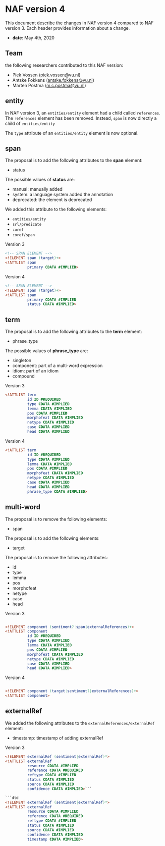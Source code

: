 # NAF version 4
This document describe the changes in NAF version 4 compared to NAF version 3.
Each header provides information about a change.
* **date**: May 4th, 2020

## Team
the following researchers contributed to this NAF version:
* Piek Vossen (piek.vossen@vu.nl)
* Antske Fokkens (antske.fokkens@vu.nl)
* Marten Postma (m.c.postma@vu.nl)

## entity
In NAF version 3, an `entities/entity` element had a child called `references`.
The `references` element has been removed.
Instead, `span` is now directly a child of `entities/entity`

The `type` attribute of an `entities/entity` element is now optional.

## span

The proposal is to add the following attributes to the **span** element:
* status 

The possible values of **status** are:
* manual: manually added
* system: a language system added the annotation
* deprecated: the element is deprecated

We added this attribute to the following elements:
* `entities/entity`
* `srl/predicate`
* `coref`
* `coref/span`

Version 3
```dtd
<!-- SPAN ELEMENT -->
<!ELEMENT span (target)+>
<!ATTLIST span
          primary CDATA #IMPLIED>
```

Version 4
```dtd
<!-- SPAN ELEMENT -->
<!ELEMENT span (target)+>
<!ATTLIST span
          primary CDATA #IMPLIED
		  status CDATA #IMPLIED>
```

## term

The proposal is to add the following attributes to the **term** element:
* phrase_type 

The possible values of **phrase_type** are:
* singleton
* component: part of a multi-word expression
* idiom: part of an idiom
* compound

Version 3
```dtd
<!ATTLIST term
          id ID #REQUIRED
          type CDATA #IMPLIED
          lemma CDATA #IMPLIED
          pos CDATA #IMPLIED
          morphofeat CDATA #IMPLIED
          netype CDATA #IMPLIED
          case CDATA #IMPLIED
          head CDATA #IMPLIED
```

Version 4

```dtd
<!ATTLIST term
          id ID #REQUIRED
          type CDATA #IMPLIED
          lemma CDATA #IMPLIED
          pos CDATA #IMPLIED
          morphofeat CDATA #IMPLIED
          netype CDATA #IMPLIED
          case CDATA #IMPLIED
          head CDATA #IMPLIED
          phrase_type CDATA #IMPLIED>
```

## multi-word

The proposal is to remove the following elements:
* span 

The proposal is to add the following elements:
* target 

The proposal is to remove the following attributes:
* id 
* type
* lemma
* pos 
* morphofeat
* netype
* case 
* head 

Version 3
```dtd 

<!ELEMENT component (sentiment?|span|externalReferences)+>
<!ATTLIST component
          id ID #REQUIRED
          type CDATA #IMPLIED
          lemma CDATA #IMPLIED
          pos CDATA #IMPLIED
          morphofeat CDATA #IMPLIED
          netype CDATA #IMPLIED
          case CDATA #IMPLIED
          head CDATA #IMPLIED>
```

Version 4

```dtd 

<!ELEMENT component (target|sentiment?|externalReferences)+>
<!ATTLIST component>
```

## externalRef

We added the following attributes to the `externalReferences/externalRef` element:
* timestamp: timestamp of adding externalRef

Version 3
```dtd
<!ELEMENT externalRef (sentiment|externalRef)*>
<!ATTLIST externalRef
          resource CDATA #IMPLIED
          reference CDATA #REQUIRED
          reftype CDATA #IMPLIED
          status CDATA #IMPLIED
          source CDATA #IMPLIED
          confidence CDATA #IMPLIED>```

```dtd
<!ELEMENT externalRef (sentiment|externalRef)*>
<!ATTLIST externalRef
          resource CDATA #IMPLIED
          reference CDATA #REQUIRED
          reftype CDATA #IMPLIED
          status CDATA #IMPLIED
          source CDATA #IMPLIED
          confidence CDATA #IMPLIED
		  timestamp CDATA #IMPLIED>